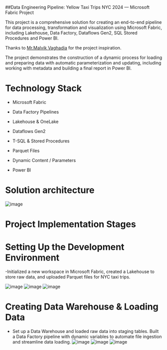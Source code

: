 ##Data Engineering Pipeline: Yellow Taxi Trips NYC 2024 — Microsoft Fabric Project

This project is a comprehensive solution for creating an end-to-end pipeline for data processing, transformation and visualization using Microsoft Fabric, including Lakehouse, Data Factory, Dataflows Gen2, SQL Stored Procedures and Power BI.

Thanks to [Mr.Malvik Vaghadia](udemy.com/course/microsoft-fabric-the-ultimate-guide) for the project inspiration.

The project demonstrates the construction of a dynamic process for loading and preparing data with automatic parameterization and updating, including working with metadata and building a final report in Power BI.



# Technology Stack
-  Microsoft Fabric

-  Data Factory Pipelines

-  Lakehouse & OneLake

-  Dataflows Gen2

-  T-SQL & Stored Procedures

-  Parquet Files

-  Dynamic Content / Parameters

-  Power BI

# Solution architecture

![image](https://github.com/user-attachments/assets/e1ea2f37-13cd-4bd7-b556-c93c96e9a73c)

# Project Implementation Stages 

# Setting Up the Development Environment

-Initialized a new workspace in Microsoft Fabric, created a Lakehouse to store raw data, and uploaded Parquet files for NYC taxi trips.

![image](https://github.com/user-attachments/assets/94ce3c0b-2dd5-4a6e-8cc4-dcb32972f700)
![image](https://github.com/user-attachments/assets/cd4e5b0e-d58b-44da-9175-18d592c0a6ea)
![image](https://github.com/user-attachments/assets/050945b1-daa5-4900-a7bd-1abf65b4c2ef)





# Creating Data Warehouse & Loading Data
- Set up a Data Warehouse and loaded raw data into staging tables. Built a Data Factory pipeline with dynamic variables to automate file ingestion and streamline data loading.
![image](https://github.com/user-attachments/assets/d8bd3c77-bd00-4ec2-a2d3-6b656e7b1ac7)
![image](https://github.com/user-attachments/assets/5cd41263-1b00-436a-a7e3-ab671bfb478a)
![image](https://github.com/user-attachments/assets/9bb2a6de-b836-464e-928e-9818f35dfd3b)





